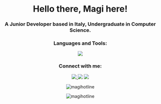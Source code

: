 <h1 align="center">Hello there, Magi here!</h1>
<h3 align="center">A Junior Developer based in Italy, Undergraduate in Computer Science.</h3>


<h3 align="center">Languages and Tools:</h3>
<p align="center"> 
<a href="https://skillicons.dev">
    <img src="https://skillicons.dev/icons?i=c,cpp,java,py,html,css,php,mysql,js,ts,astro,git,latex,r,godot" />
  </a>
</p>


<h3 align="center">Connect with me:</h3>
<p align="center">
  <a href="https://www.linkedin.com/in/paolo-imbriani-ba1b7b215/">
    <img src="https://skillicons.dev/icons?i=linkedin" />
  </a>
    <img src="https://skillicons.dev/icons?i=discord"/>
  <a href="mailto:paoloimbrmagi@gmail.com">
    <img src="https://skillicons.dev/icons?i=gmail"/>
  </a>
</p>

<p align="center"> <img src="https://komarev.com/ghpvc/?username=magihotline&label=Profile%20views&color=0e75b6&style=flat" alt="magihotline" /> </p>

<p align="center"> <img  src="https://github-readme-stats.vercel.app/api/top-langs?username=magihotline&show_icons=true&locale=en&layout=compact" alt="magihotline" /></p>
